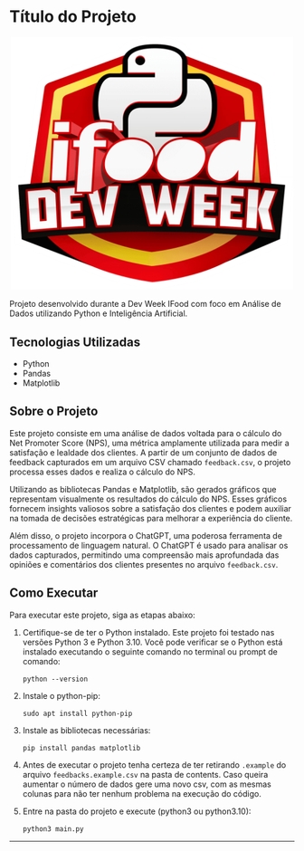# Título do Projeto

<div style="text-align: center;">
  <img src="assets/ifood-dev-week.png" alt="Dev Week IFood" width="500" />
</div>

Projeto desenvolvido durante a Dev Week IFood com foco em Análise de Dados utilizando Python e Inteligência Artificial.

## Tecnologias Utilizadas

- Python
- Pandas
- Matplotlib

## Sobre o Projeto

Este projeto consiste em uma análise de dados voltada para o cálculo do Net Promoter Score (NPS), uma métrica amplamente utilizada para medir a satisfação e lealdade dos clientes. A partir de um conjunto de dados de feedback capturados em um arquivo CSV chamado `feedback.csv`, o projeto processa esses dados e realiza o cálculo do NPS.

Utilizando as bibliotecas Pandas e Matplotlib, são gerados gráficos que representam visualmente os resultados do cálculo do NPS. Esses gráficos fornecem insights valiosos sobre a satisfação dos clientes e podem auxiliar na tomada de decisões estratégicas para melhorar a experiência do cliente.

Além disso, o projeto incorpora o ChatGPT, uma poderosa ferramenta de processamento de linguagem natural. O ChatGPT é usado para analisar os dados capturados, permitindo uma compreensão mais aprofundada das opiniões e comentários dos clientes presentes no arquivo `feedback.csv`.

## Como Executar

Para executar este projeto, siga as etapas abaixo:

1. Certifique-se de ter o Python instalado. Este projeto foi testado nas versões Python 3 e Python 3.10. Você pode verificar se o Python está instalado executando o seguinte comando no terminal ou prompt de comando:

   ```shell
   python --version
   ```
2. Instale o python-pip:
    ```shell
    sudo apt install python-pip
    ```
3. Instale as bibliotecas necessárias:
    ```shell
    pip install pandas matplotlib
    ```
4. Antes de executar o projeto tenha certeza de ter retirando `.example` do arquivo `feedbacks.example.csv` na pasta de contents. Caso queira aumentar o número de dados gere uma novo csv, com as mesmas colunas para não ter nenhum problema na execução do código.

5. Entre na pasta do projeto e execute (python3 ou python3.10):
    ```shell
    python3 main.py
    ```

---

